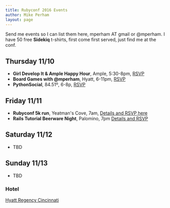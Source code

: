 ```yaml
---
title: Rubyconf 2016 Events
author: Mike Perham
layout: page
---
```


Send me events so I can list them here, mperham AT gmail or @mperham.  I have
50 free **Sidekiq** t-shirts, first come first served, just find me at the conf.

## Thursday 11/10

- **Girl Develop It & Ample Happy Hour**, Ample, 5:30-8pm, [RSVP](http://www.meetup.com/Girl-Develop-It-Cincinnati/events/234880049/?a=mikeperham)
- **Board Games with @mperham**, Hyatt, 6-11pm, [RSVP](https://www.eventbrite.com/e/rubyconf-board-game-night-tickets-29128976553)
- **PythonSocial**, 84.51º, 6-8p, [RSVP](http://www.meetup.com/CincyPy/events/234303845/)

## Friday 11/11

- **Rubyconf 5k run**, Yeatman's Cove, 7am, [Details and RSVP here](https://rubycentral.tito.io/rubyconf/rubyconf-2016-5k)
- **Rails Tutorial Beerware Night**, Palomino, 7pm [Details and RSVP](https://www.eventbrite.com/e/rails-tutorial-beerware-night-tickets-29063233915)

## Saturday 11/12

- TBD

## Sunday 11/13

- TBD

### Hotel

[Hyatt Regency Cincinnati](https://www.google.com/maps/place/Hyatt+Regency+Cincinnati/@39.100359,-84.5178257,17z/data=!4m12!1m6!3m5!1s0x8841b1519f3ce50f:0x86fb8e148252757!2sHyatt+Regency+Cincinnati!8m2!3d39.100359!4d-84.515637!3m4!1s0x8841b1519f3ce50f:0x86fb8e148252757!8m2!3d39.100359!4d-84.515637)
